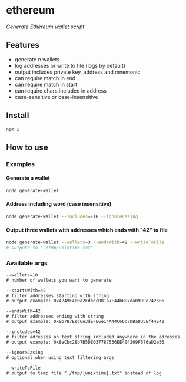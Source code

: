 # ethereum
_Generate Ethereum wallet script_

## Features
- generate n wallets
- log addresses or write to file (logs by default)
- output includes private key, address and mnemonic
- can require match in end
- can require match in start
- can require chars included in address
- case-sensitive or case-insensitive 

## Install
```zsh
npm i
```

## How to use
### Examples
#### Generate a wallet
```zsh
node generate-wallet
```

#### Address including word (case insensitive) 
```zsh
node generate-wallet --includes=ETH --ignoreCasing
```

#### Output three wallets with addresses which ends with "42" to file 
```zsh
node generate-wallet --wallets=3 --endsWith=42 --writeToFile
# Outputs to "./tmp/unixtime.txt"
```

### Available args
```
--wallets=10
# number of wallets you want to generate

--startsWith=42
# filter addresses starting with string
# output example: 0x4249E400a2FdbdcD81a7F44bBD7da099Ce7423E6

--endsWith=42
# filter addresses ending with string
# output example: 0x8b7B7Eec6e3dEFE6e14A44C66d7DBa8D5Ef44E42

--includes=42
# filter adresses on text string included anywhere in the adresses 
# output example: 0x8eCbc28b7B5DE037787536EE404209F676aD2e56

--ignoreCasing
# optional when using text filtering args  

--writeToFile
# output to temp file "./tmp/{unixtime}.txt" instead of log  
```
